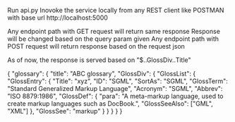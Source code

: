 Run api.py
Inovoke the service locally from any REST client like POSTMAN with base url http://localhost:5000

Any endpoint path with GET request will return same response
Response will be changed based on the query param given
Any endpoint path with POST request will return response based on the request json

As of now, the response is served based on "$..GlossDiv..Title"

{
    "glossary": {
        "title": "ABC glossary",
		"GlossDiv": {
			"GlossList": {
                "GlossEntry": {
                    "Title": "xyz",
                    "ID": "SGML",
					"SortAs": "SGML",
					"GlossTerm": "Standard Generalized Markup Language",
					"Acronym": "SGML",
					"Abbrev": "ISO 8879:1986",
					"GlossDef": {
                        "para": "A meta-markup language, used to create markup languages such as DocBook.",
						"GlossSeeAlso": ["GML", "XML"]
                    },
					"GlossSee": "markup"
                }
            }
        }
    }
}
